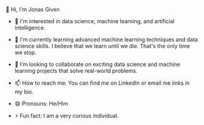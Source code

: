 👋 Hi, I'm Jonas Given

- 👀 I'm interested in data science, machine learning, and artificial intelligence.

- 🌱 I'm currently learning advanced machine learning techniques and data science skills. I believe that we learn until we die. That's the only time we stop.

- 💞️ I'm looking to collaborate on exciting data science and machine learning projects that solve real-world problems.

- 📫 How to reach me: You can find me on LinkedIn or email me links in my bio.

- 😄 Pronouns: He/Him

- ⚡ Fun fact: I am a very curious individual.

